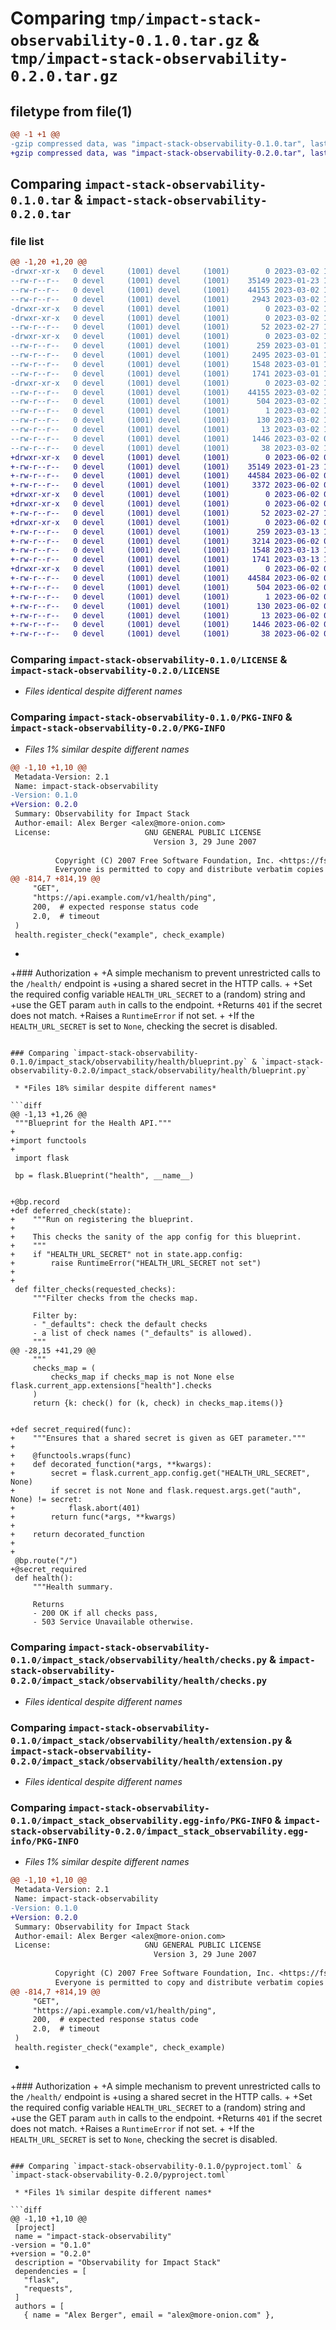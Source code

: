 # Comparing `tmp/impact-stack-observability-0.1.0.tar.gz` & `tmp/impact-stack-observability-0.2.0.tar.gz`

## filetype from file(1)

```diff
@@ -1 +1 @@
-gzip compressed data, was "impact-stack-observability-0.1.0.tar", last modified: Thu Mar  2 10:04:08 2023, max compression
+gzip compressed data, was "impact-stack-observability-0.2.0.tar", last modified: Fri Jun  2 08:15:39 2023, max compression
```

## Comparing `impact-stack-observability-0.1.0.tar` & `impact-stack-observability-0.2.0.tar`

### file list

```diff
@@ -1,20 +1,20 @@
-drwxr-xr-x   0 devel     (1001) devel     (1001)        0 2023-03-02 10:04:08.832260 impact-stack-observability-0.1.0/
--rw-r--r--   0 devel     (1001) devel     (1001)    35149 2023-01-23 11:48:29.000000 impact-stack-observability-0.1.0/LICENSE
--rw-r--r--   0 devel     (1001) devel     (1001)    44155 2023-03-02 10:04:08.832260 impact-stack-observability-0.1.0/PKG-INFO
--rw-r--r--   0 devel     (1001) devel     (1001)     2943 2023-03-02 10:03:47.000000 impact-stack-observability-0.1.0/README.md
-drwxr-xr-x   0 devel     (1001) devel     (1001)        0 2023-03-02 10:04:08.828261 impact-stack-observability-0.1.0/impact_stack/
-drwxr-xr-x   0 devel     (1001) devel     (1001)        0 2023-03-02 10:04:08.832260 impact-stack-observability-0.1.0/impact_stack/observability/
--rw-r--r--   0 devel     (1001) devel     (1001)       52 2023-02-27 12:07:54.000000 impact-stack-observability-0.1.0/impact_stack/observability/__init__.py
-drwxr-xr-x   0 devel     (1001) devel     (1001)        0 2023-03-02 10:04:08.832260 impact-stack-observability-0.1.0/impact_stack/observability/health/
--rw-r--r--   0 devel     (1001) devel     (1001)      259 2023-03-01 13:04:56.000000 impact-stack-observability-0.1.0/impact_stack/observability/health/__init__.py
--rw-r--r--   0 devel     (1001) devel     (1001)     2495 2023-03-01 13:04:56.000000 impact-stack-observability-0.1.0/impact_stack/observability/health/blueprint.py
--rw-r--r--   0 devel     (1001) devel     (1001)     1548 2023-03-01 13:04:56.000000 impact-stack-observability-0.1.0/impact_stack/observability/health/checks.py
--rw-r--r--   0 devel     (1001) devel     (1001)     1741 2023-03-01 13:04:56.000000 impact-stack-observability-0.1.0/impact_stack/observability/health/extension.py
-drwxr-xr-x   0 devel     (1001) devel     (1001)        0 2023-03-02 10:04:08.832260 impact-stack-observability-0.1.0/impact_stack_observability.egg-info/
--rw-r--r--   0 devel     (1001) devel     (1001)    44155 2023-03-02 10:04:08.000000 impact-stack-observability-0.1.0/impact_stack_observability.egg-info/PKG-INFO
--rw-r--r--   0 devel     (1001) devel     (1001)      504 2023-03-02 10:04:08.000000 impact-stack-observability-0.1.0/impact_stack_observability.egg-info/SOURCES.txt
--rw-r--r--   0 devel     (1001) devel     (1001)        1 2023-03-02 10:04:08.000000 impact-stack-observability-0.1.0/impact_stack_observability.egg-info/dependency_links.txt
--rw-r--r--   0 devel     (1001) devel     (1001)      130 2023-03-02 10:04:08.000000 impact-stack-observability-0.1.0/impact_stack_observability.egg-info/requires.txt
--rw-r--r--   0 devel     (1001) devel     (1001)       13 2023-03-02 10:04:08.000000 impact-stack-observability-0.1.0/impact_stack_observability.egg-info/top_level.txt
--rw-r--r--   0 devel     (1001) devel     (1001)     1446 2023-03-02 09:57:21.000000 impact-stack-observability-0.1.0/pyproject.toml
--rw-r--r--   0 devel     (1001) devel     (1001)       38 2023-03-02 10:04:08.832260 impact-stack-observability-0.1.0/setup.cfg
+drwxr-xr-x   0 devel     (1001) devel     (1001)        0 2023-06-02 08:15:39.793650 impact-stack-observability-0.2.0/
+-rw-r--r--   0 devel     (1001) devel     (1001)    35149 2023-01-23 11:48:29.000000 impact-stack-observability-0.2.0/LICENSE
+-rw-r--r--   0 devel     (1001) devel     (1001)    44584 2023-06-02 08:15:39.793650 impact-stack-observability-0.2.0/PKG-INFO
+-rw-r--r--   0 devel     (1001) devel     (1001)     3372 2023-06-02 08:09:11.000000 impact-stack-observability-0.2.0/README.md
+drwxr-xr-x   0 devel     (1001) devel     (1001)        0 2023-06-02 08:15:39.789650 impact-stack-observability-0.2.0/impact_stack/
+drwxr-xr-x   0 devel     (1001) devel     (1001)        0 2023-06-02 08:15:39.789650 impact-stack-observability-0.2.0/impact_stack/observability/
+-rw-r--r--   0 devel     (1001) devel     (1001)       52 2023-02-27 12:07:54.000000 impact-stack-observability-0.2.0/impact_stack/observability/__init__.py
+drwxr-xr-x   0 devel     (1001) devel     (1001)        0 2023-06-02 08:15:39.793650 impact-stack-observability-0.2.0/impact_stack/observability/health/
+-rw-r--r--   0 devel     (1001) devel     (1001)      259 2023-03-13 13:19:20.000000 impact-stack-observability-0.2.0/impact_stack/observability/health/__init__.py
+-rw-r--r--   0 devel     (1001) devel     (1001)     3214 2023-06-02 08:09:11.000000 impact-stack-observability-0.2.0/impact_stack/observability/health/blueprint.py
+-rw-r--r--   0 devel     (1001) devel     (1001)     1548 2023-03-13 13:19:20.000000 impact-stack-observability-0.2.0/impact_stack/observability/health/checks.py
+-rw-r--r--   0 devel     (1001) devel     (1001)     1741 2023-03-13 13:19:20.000000 impact-stack-observability-0.2.0/impact_stack/observability/health/extension.py
+drwxr-xr-x   0 devel     (1001) devel     (1001)        0 2023-06-02 08:15:39.793650 impact-stack-observability-0.2.0/impact_stack_observability.egg-info/
+-rw-r--r--   0 devel     (1001) devel     (1001)    44584 2023-06-02 08:15:39.000000 impact-stack-observability-0.2.0/impact_stack_observability.egg-info/PKG-INFO
+-rw-r--r--   0 devel     (1001) devel     (1001)      504 2023-06-02 08:15:39.000000 impact-stack-observability-0.2.0/impact_stack_observability.egg-info/SOURCES.txt
+-rw-r--r--   0 devel     (1001) devel     (1001)        1 2023-06-02 08:15:39.000000 impact-stack-observability-0.2.0/impact_stack_observability.egg-info/dependency_links.txt
+-rw-r--r--   0 devel     (1001) devel     (1001)      130 2023-06-02 08:15:39.000000 impact-stack-observability-0.2.0/impact_stack_observability.egg-info/requires.txt
+-rw-r--r--   0 devel     (1001) devel     (1001)       13 2023-06-02 08:15:39.000000 impact-stack-observability-0.2.0/impact_stack_observability.egg-info/top_level.txt
+-rw-r--r--   0 devel     (1001) devel     (1001)     1446 2023-06-02 08:09:48.000000 impact-stack-observability-0.2.0/pyproject.toml
+-rw-r--r--   0 devel     (1001) devel     (1001)       38 2023-06-02 08:15:39.793650 impact-stack-observability-0.2.0/setup.cfg
```

### Comparing `impact-stack-observability-0.1.0/LICENSE` & `impact-stack-observability-0.2.0/LICENSE`

 * *Files identical despite different names*

### Comparing `impact-stack-observability-0.1.0/PKG-INFO` & `impact-stack-observability-0.2.0/PKG-INFO`

 * *Files 1% similar despite different names*

```diff
@@ -1,10 +1,10 @@
 Metadata-Version: 2.1
 Name: impact-stack-observability
-Version: 0.1.0
+Version: 0.2.0
 Summary: Observability for Impact Stack
 Author-email: Alex Berger <alex@more-onion.com>
 License:                     GNU GENERAL PUBLIC LICENSE
                                Version 3, 29 June 2007
         
          Copyright (C) 2007 Free Software Foundation, Inc. <https://fsf.org/>
          Everyone is permitted to copy and distribute verbatim copies
@@ -814,7 +814,19 @@
     "GET",
     "https://api.example.com/v1/health/ping",
     200,  # expected response status code
     2.0,  # timeout
 )
 health.register_check("example", check_example)
 ```
+
+### Authorization
+
+A simple mechanism to prevent unrestricted calls to the `/health/` endpoint is
+using a shared secret in the HTTP calls.
+
+Set the required config variable `HEALTH_URL_SECRET` to a (random) string and
+use the GET param `auth` in calls to the endpoint.
+Returns `401` if the secret does not match.
+Raises a `RuntimeError` if not set.
+
+If the `HEALTH_URL_SECRET` is set to `None`, checking the secret is disabled.
```

### Comparing `impact-stack-observability-0.1.0/impact_stack/observability/health/blueprint.py` & `impact-stack-observability-0.2.0/impact_stack/observability/health/blueprint.py`

 * *Files 18% similar despite different names*

```diff
@@ -1,13 +1,26 @@
 """Blueprint for the Health API."""
+
+import functools
+
 import flask
 
 bp = flask.Blueprint("health", __name__)
 
 
+@bp.record
+def deferred_check(state):
+    """Run on registering the blueprint.
+
+    This checks the sanity of the app config for this blueprint.
+    """
+    if "HEALTH_URL_SECRET" not in state.app.config:
+        raise RuntimeError("HEALTH_URL_SECRET not set")
+
+
 def filter_checks(requested_checks):
     """Filter checks from the checks map.
 
     Filter by:
     - "_defaults": check the default checks
     - a list of check names ("_defaults" is allowed).
     """
@@ -28,15 +41,29 @@
     """
     checks_map = (
         checks_map if checks_map is not None else flask.current_app.extensions["health"].checks
     )
     return {k: check() for (k, check) in checks_map.items()}
 
 
+def secret_required(func):
+    """Ensures that a shared secret is given as GET parameter."""
+
+    @functools.wraps(func)
+    def decorated_function(*args, **kwargs):
+        secret = flask.current_app.config.get("HEALTH_URL_SECRET", None)
+        if secret is not None and flask.request.args.get("auth", None) != secret:
+            flask.abort(401)
+        return func(*args, **kwargs)
+
+    return decorated_function
+
+
 @bp.route("/")
+@secret_required
 def health():
     """Health summary.
 
     Returns
     - 200 OK if all checks pass,
     - 503 Service Unavailable otherwise.
```

### Comparing `impact-stack-observability-0.1.0/impact_stack/observability/health/checks.py` & `impact-stack-observability-0.2.0/impact_stack/observability/health/checks.py`

 * *Files identical despite different names*

### Comparing `impact-stack-observability-0.1.0/impact_stack/observability/health/extension.py` & `impact-stack-observability-0.2.0/impact_stack/observability/health/extension.py`

 * *Files identical despite different names*

### Comparing `impact-stack-observability-0.1.0/impact_stack_observability.egg-info/PKG-INFO` & `impact-stack-observability-0.2.0/impact_stack_observability.egg-info/PKG-INFO`

 * *Files 1% similar despite different names*

```diff
@@ -1,10 +1,10 @@
 Metadata-Version: 2.1
 Name: impact-stack-observability
-Version: 0.1.0
+Version: 0.2.0
 Summary: Observability for Impact Stack
 Author-email: Alex Berger <alex@more-onion.com>
 License:                     GNU GENERAL PUBLIC LICENSE
                                Version 3, 29 June 2007
         
          Copyright (C) 2007 Free Software Foundation, Inc. <https://fsf.org/>
          Everyone is permitted to copy and distribute verbatim copies
@@ -814,7 +814,19 @@
     "GET",
     "https://api.example.com/v1/health/ping",
     200,  # expected response status code
     2.0,  # timeout
 )
 health.register_check("example", check_example)
 ```
+
+### Authorization
+
+A simple mechanism to prevent unrestricted calls to the `/health/` endpoint is
+using a shared secret in the HTTP calls.
+
+Set the required config variable `HEALTH_URL_SECRET` to a (random) string and
+use the GET param `auth` in calls to the endpoint.
+Returns `401` if the secret does not match.
+Raises a `RuntimeError` if not set.
+
+If the `HEALTH_URL_SECRET` is set to `None`, checking the secret is disabled.
```

### Comparing `impact-stack-observability-0.1.0/pyproject.toml` & `impact-stack-observability-0.2.0/pyproject.toml`

 * *Files 1% similar despite different names*

```diff
@@ -1,10 +1,10 @@
 [project]
 name = "impact-stack-observability"
-version = "0.1.0"
+version = "0.2.0"
 description = "Observability for Impact Stack"
 dependencies = [
   "flask",
   "requests",
 ]
 authors = [
   { name = "Alex Berger", email = "alex@more-onion.com" },
```

